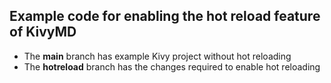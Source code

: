 ## Example code for enabling the hot reload feature of KivyMD

- The **main** branch has example Kivy project without hot reloading
- The **hotreload** branch has the changes required to enable hot reloading
